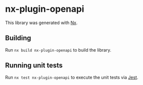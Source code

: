 # nx-plugin-openapi

This library was generated with [Nx](https://nx.dev).

## Building

Run `nx build nx-plugin-openapi` to build the library.

## Running unit tests

Run `nx test nx-plugin-openapi` to execute the unit tests via [Jest](https://jestjs.io).
